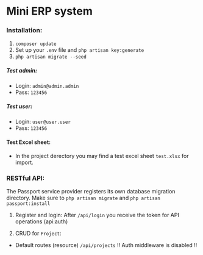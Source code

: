 # Mini ERP system
### Installation:
1. ```composer update```
2. Set up your ```.env``` file and ```php artisan key:generate```
3. ```php artisan migrate --seed```

##### Test admin:
- Login: ```admin@admin.admin```
- Pass: ```123456```

##### Test user:
- Login: ```user@user.user```
- Pass: ```123456```

#### Test Excel sheet:
- In the project derectory you may find a test excel sheet ```test.xlsx``` for import.

### RESTful API:

The Passport service provider registers its own database migration directory. Make sure to ```php artisan migrate``` and ```php artisan passport:install```

1. Register and login:
After ```/api/login``` you receive the token for API operations (api:auth)

2. CRUD for ```Project```:
- Default routes (resource)
```/api/projects```
!! Auth middleware is disabled !!
